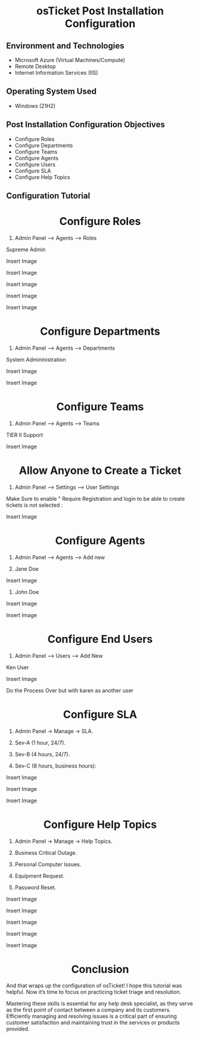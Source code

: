 <h1 align="center"> osTicket Post Installation Configuration  </h1>

## Environment and Technologies 
  - Microsoft Azure (Virtual Machines/Compute)
  - Remote Desktop
  - Internet Information Services (IIS)

## Operating System Used
  - Windows (21H2)

## Post Installation Configuration Objectives 
   - Configure Roles
   - Configure Departments
   - Configure Teams
   - Configure Agents
   - Configure Users
   - Configure SLA
   - Configure Help Topics

## Configuration Tutorial 

<h1 align="center"> Configure Roles </h1>

1. Admin Panel --> Agents --> Roles

Supreme Admin 

Insert Image

Insert Image

Insert Image

Insert Image

Insert Image

<h1 align="center"> Configure Departments </h1>

1. Admin Panel --> Agents --> Departments

System Admininistration 

Insert Image

Insert Image

<h1 align="center"> Configure Teams  </h1>

1. Admin Panel --> Agents --> Teams

TIER II Support

Insert Image

<h1 align="center"> Allow Anyone to Create a Ticket  </h1>

1. Admin Panel --> Settings --> User Settings

Make Sure to enable " Require Registration and login to be able to create tickets is not selected : 

Insert Image

<h1 align="center"> Configure Agents  </h1>

1. Admin Panel --> Agents --> Add new

2. Jane Doe

Insert Image 

1. John Doe

Insert Image 

Insert Image

<h1 align="center"> Configure End Users  </h1>

1. Admin Panel --> Users --> Add New

Ken User

Insert Image

Do the Process Over but with karen as another user 

<h1 align="center"> Configure SLA   </h1>

1. Admin Panel -> Manage -> SLA.

2. Sev-A (1 hour, 24/7).

3. Sev-B (4 hours, 24/7).

4. Sev-C (8 hours, business hours):

Insert Image

Insert Image

Insert Image

<h1 align="center"> Configure Help Topics   </h1>

1. Admin Panel -> Manage -> Help Topics.

2. Business Critical Outage.

3. Personal Computer Issues.

4. Equipment Request.

5. Password Reset.

Insert Image

Insert Image

Insert Image

Insert Image

Insert Image

<h1 align="center"> Conclusion </h1>

And that wraps up the configuration of osTicket! I hope this tutorial was helpful. Now it’s time to focus on practicing ticket triage and resolution.

Mastering these skills is essential for any help desk specialist, as they serve as the first point of contact between a company and its customers. Efficiently managing and resolving issues is a critical part of ensuring customer satisfaction and maintaining trust in the services or products provided.

